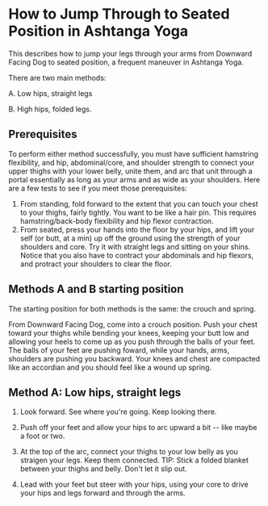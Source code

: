 # How to Jump Through to Seated Position in Ashtanga Yoga

This describes how to jump your legs through your arms from Downward Facing Dog to seated position, a frequent maneuver in Ashtanga Yoga.

There are two main methods:

A. Low hips, straight legs

B. High hips, folded legs.

## Prerequisites
To perform either method successfully, you must have sufficient hamstring flexibility, and hip, abdominal/core, and shoulder strength to connect your upper thighs with your lower belly, unite them, and arc that unit through a portal essentially as long as your arms and as wide as your shoulders. Here are a few tests to see if you meet those prerequisites:


1. From standing, fold forward to the extent that you can touch your chest to your thighs, fairly tightly.  You want to be like a hair pin. This requires hamstring/back-body flexibility and hip flexor contraction.
2. From seated, press your hands into the floor by your hips, and lift your self (or butt, at a min) up off the ground using the strength of your shoulders and core. Try it with straight legs and sitting on your shins. Notice that you also have to contract your abdominals and hip flexors, and protract your shoulders to clear the floor.    

## Methods A and B starting position 
The starting position for both methods is the same: the crouch and spring.

From Downward Facing Dog, come into a crouch position. Push your chest toward your thighs while bending your knees, keeping your butt low and allowing your heels to come up as you push through the balls of your feet.  The balls of your feet are pushing foward, while your hands, arms, shoulders are pushing you backward. Your knees and chest are compacted like an accordian and you should feel like a wound up spring.

## Method A: Low hips, straight legs
1. Look forward.  See where you're going.  Keep looking there.

2. Push off your feet and allow your hips to arc upward a bit -- like maybe a foot or two.

3. At the top of the arc, connect your thighs to your low belly as you straigen your legs. Keep them connected. TIP: Stick a folded blanket between your thighs and belly.  Don't let it slip out.

4. Lead with your feet but steer with your hips, using your core to drive your hips and legs forward and through the arms. 



